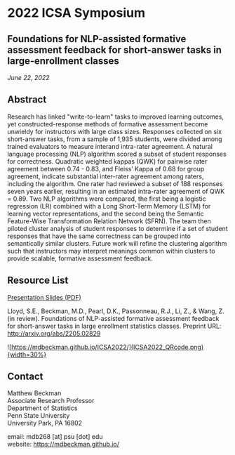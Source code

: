 # 2022 ICSA Symposium

## Foundations for NLP-assisted formative assessment feedback for short-answer tasks in large-enrollment classes

*June 22, 2022*

## Abstract

Research has linked "write-to-learn" tasks to improved learning outcomes, yet constructed-response methods of formative assessment become unwieldy for instructors with large class sizes. Responses collected on six short-answer tasks, from a sample of 1,935 students, were divided among trained evaluators to measure interand intra-rater agreement. A natural language processing (NLP) algorithm scored a subset of student responses for correctness. Quadratic weighted kappas (QWK) for pairwise rater agreement between 0.74 - 0.83, and Fleiss’ Kappa of 0.68 for group agreement, indicate substantial inter-rater agreement among raters, including the algorithm. One rater had reviewed a subset of 188 responses seven years earlier, resulting in an estimated intra-rater agreement of QWK = 0.89. Two NLP algorithms were compared, the first being a logistic regression (LR) combined with a Long Short-Term Memory (LSTM) for learning vector representations, and the second being the Semantic Feature-Wise Transformation Relation Network (SFRN). The team then piloted cluster analysis of student responses to determine if a set of student responses that have the same correctness can be grouped into semantically similar clusters. Future work will refine the clustering algorithm such that instructors may interpret meanings common within clusters to provide scalable, formative assessment feedback.

## Resource List

[Presentation Slides (PDF)](202206-nlp-statEduc.pdf)

Lloyd, S.E., Beckman, M.D., Pearl, D.K., Passonneau, R.J., Li, Z., & Wang, Z. (in review). Foundations of NLP-assisted formative assessment feedback for short-answer tasks in large enrollment statistics classes. Preprint URL: <http://arxiv.org/abs/2205.02829>


![https://mdbeckman.github.io/ICSA2022/](ICSA2022_QRcode.png){width=30%}



## Contact

Matthew Beckman  
Associate Research Professor  
Department of Statistics  
Penn State University  
University Park, PA 16802  

email: mdb268 [at] psu [dot] edu  
website: <https://mdbeckman.github.io/>  

